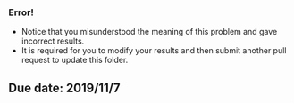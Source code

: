 ### Error! ###
- Notice that you misunderstood the meaning of this problem and gave incorrect results.
- It is required for you to modify your results and then submit another pull request to update this folder.
## Due date: 2019/11/7 ##
